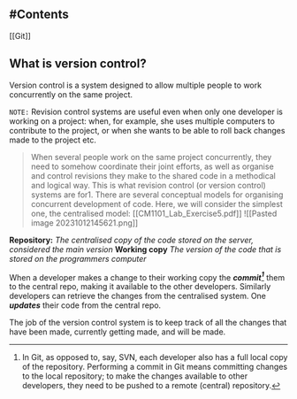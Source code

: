 ## #Contents 

[[Git]]
## What is version control?
Version control is a system designed to allow multiple people to work concurrently on the same project.

`NOTE:` Revision control systems are useful even when only one developer is working on a project: when, for example, she uses multiple computers to contribute to the project, or when she wants to be able to roll back changes made to the project etc.

> When several people work on the same project concurrently, they need to somehow coordinate their joint efforts, as well as organise and control revisions they make to the shared code in a methodical and logical way. This is what revision control (or version control) systems are for1. There are several conceptual models for organising concurrent development of code. Here, we will consider the simplest one, the centralised model:
 [[CM1101_Lab_Exercise5.pdf]]
![[Pasted image 20231012145621.png]]

**Repository:** *The centralised copy of the code stored on the server, considered the main version*
**Working copy** *The version of the code that is stored on the programmers computer*

When a developer makes a change to their working copy the ***commit[^1]*** them to the central repo, making it available to the other developers. Similarly developers can retrieve the changes from the centralised system. One ***updates*** their code from the central repo.

[^1]: In Git, as opposed to, say, SVN, each developer also has a full local copy of the repository. Performing a commit in Git means committing changes to the local repository; to make the changes available to other developers, they need to be pushed to a remote (central) repository.

The job of the version control system is to keep track of all the changes that have been made, currently getting made, and will be made.